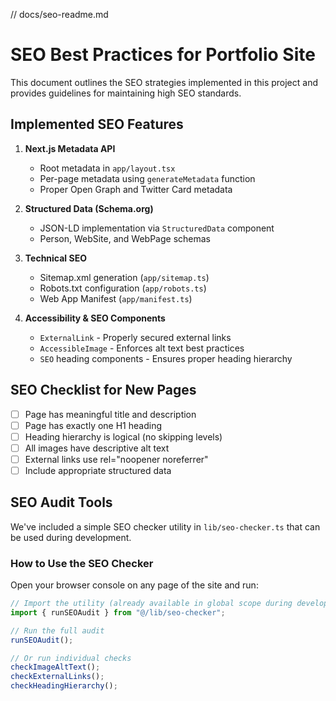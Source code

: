 // docs/seo-readme.md

# SEO Best Practices for Portfolio Site

This document outlines the SEO strategies implemented in this project and provides guidelines for maintaining high SEO standards.

## Implemented SEO Features

1. **Next.js Metadata API**

   - Root metadata in `app/layout.tsx`
   - Per-page metadata using `generateMetadata` function
   - Proper Open Graph and Twitter Card metadata

2. **Structured Data (Schema.org)**

   - JSON-LD implementation via `StructuredData` component
   - Person, WebSite, and WebPage schemas

3. **Technical SEO**

   - Sitemap.xml generation (`app/sitemap.ts`)
   - Robots.txt configuration (`app/robots.ts`)
   - Web App Manifest (`app/manifest.ts`)

4. **Accessibility & SEO Components**
   - `ExternalLink` - Properly secured external links
   - `AccessibleImage` - Enforces alt text best practices
   - `SEO` heading components - Ensures proper heading hierarchy

## SEO Checklist for New Pages

- [ ] Page has meaningful title and description
- [ ] Page has exactly one H1 heading
- [ ] Heading hierarchy is logical (no skipping levels)
- [ ] All images have descriptive alt text
- [ ] External links use rel="noopener noreferrer"
- [ ] Include appropriate structured data

## SEO Audit Tools

We've included a simple SEO checker utility in `lib/seo-checker.ts` that can be used during development.

### How to Use the SEO Checker

Open your browser console on any page of the site and run:

```javascript
// Import the utility (already available in global scope during development)
import { runSEOAudit } from "@/lib/seo-checker";

// Run the full audit
runSEOAudit();

// Or run individual checks
checkImageAltText();
checkExternalLinks();
checkHeadingHierarchy();
```
